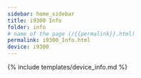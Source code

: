 ```yaml
---
sidebar: home_sidebar
title: i9300 Info
folder: info
# name of the page (/{{permalink}}.html)
permalink: i9300_Info.html
device: i9300
---
```

{% include templates/device_info.md %}
